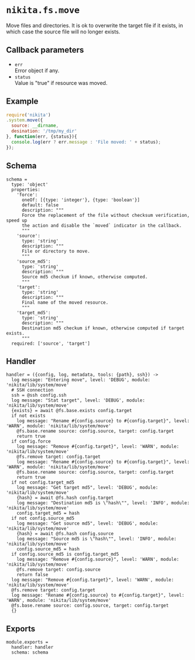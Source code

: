 
# `nikita.fs.move`

Move files and directories. It is ok to overwrite the target file if it
exists, in which case the source file will no longer exists.

## Callback parameters

* `err`   
  Error object if any.
* `status`   
  Value is "true" if resource was moved.

## Example

```js
require('nikita')
.system.move({
  source: __dirname,
  desination: '/tmp/my_dir'
}, function(err, {status}){
  console.log(err ? err.message : 'File moved: ' + status);
});
```

## Schema

    schema =
      type: 'object'
      properties:
        'force':
          oneOf: [{type: 'integer'}, {type: 'boolean'}]
          default: false
          description: """
          Force the replacement of the file without checksum verification, speed up
          the action and disable the `moved` indicator in the callback.
          """
        'source':
          type: 'string'
          description: """
          File or directory to move.
          """
        'source_md5':
          type: 'string'
          description: """
          Source md5 checkum if known, otherwise computed.
          """
        'target':
          type: 'string'
          description: """
          Final name of the moved resource.
          """
        'target_md5':
          type: 'string'
          description: """
          Destination md5 checkum if known, otherwise computed if target exists.
          """
      required: ['source', 'target']

## Handler

    handler = ({config, log, metadata, tools: {path}, ssh}) ->
      log message: "Entering move", level: 'DEBUG', module: 'nikita/lib/system/move'
      # SSH connection
      ssh = @ssh config.ssh
      log message: "Stat target", level: 'DEBUG', module: 'nikita/lib/system/move'
      {exists} = await @fs.base.exists config.target
      if not exists
        log message: "Rename #{config.source} to #{config.target}", level: 'WARN', module: 'nikita/lib/system/move'
        @fs.base.rename source: config.source, target: config.target
        return true
      if config.force
        log message: "Remove #{config.target}", level: 'WARN', module: 'nikita/lib/system/move'
        @fs.remove target: config.target
        log message: "Rename #{config.source} to #{config.target}", level: 'WARN', module: 'nikita/lib/system/move'
        @fs.base.rename source: config.source, target: config.target
        return true
      if not config.target_md5
        log message: "Get target md5", level: 'DEBUG', module: 'nikita/lib/system/move'
        {hash} = await @fs.hash config.target
        log message: "Destination md5 is \"hash\"", level: 'INFO', module: 'nikita/lib/system/move'
        config.target_md5 = hash
      if not config.source_md5
        log message: "Get source md5", level: 'DEBUG', module: 'nikita/lib/system/move'
        {hash} = await @fs.hash config.source
        log message: "Source md5 is \"hash\"", level: 'INFO', module: 'nikita/lib/system/move'
        config.source_md5 = hash
      if config.source_md5 is config.target_md5
        log message: "Remove #{config.source}", level: 'WARN', module: 'nikita/lib/system/move'
        @fs.remove target: config.source
        return false
      log message: "Remove #{config.target}", level: 'WARN', module: 'nikita/lib/system/move'
      @fs.remove target: config.target
      log message: "Rename #{config.source} to #{config.target}", level: 'WARN', module: 'nikita/lib/system/move'
      @fs.base.rename source: config.source, target: config.target
      {}

## Exports

    module.exports =
      handler: handler
      schema: schema
